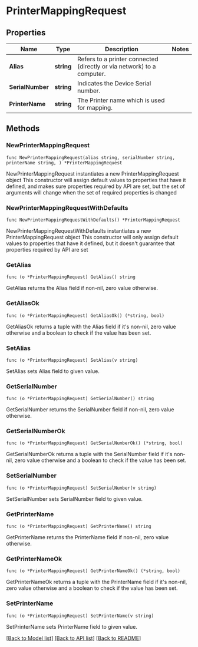 # PrinterMappingRequest

## Properties

Name | Type | Description | Notes
------------ | ------------- | ------------- | -------------
**Alias** | **string** | Refers to a printer connected (directly or via network) to a computer. | 
**SerialNumber** | **string** | Indicates the Device Serial number. | 
**PrinterName** | **string** | The Printer name which is used for mapping. | 

## Methods

### NewPrinterMappingRequest

`func NewPrinterMappingRequest(alias string, serialNumber string, printerName string, ) *PrinterMappingRequest`

NewPrinterMappingRequest instantiates a new PrinterMappingRequest object
This constructor will assign default values to properties that have it defined,
and makes sure properties required by API are set, but the set of arguments
will change when the set of required properties is changed

### NewPrinterMappingRequestWithDefaults

`func NewPrinterMappingRequestWithDefaults() *PrinterMappingRequest`

NewPrinterMappingRequestWithDefaults instantiates a new PrinterMappingRequest object
This constructor will only assign default values to properties that have it defined,
but it doesn't guarantee that properties required by API are set

### GetAlias

`func (o *PrinterMappingRequest) GetAlias() string`

GetAlias returns the Alias field if non-nil, zero value otherwise.

### GetAliasOk

`func (o *PrinterMappingRequest) GetAliasOk() (*string, bool)`

GetAliasOk returns a tuple with the Alias field if it's non-nil, zero value otherwise
and a boolean to check if the value has been set.

### SetAlias

`func (o *PrinterMappingRequest) SetAlias(v string)`

SetAlias sets Alias field to given value.


### GetSerialNumber

`func (o *PrinterMappingRequest) GetSerialNumber() string`

GetSerialNumber returns the SerialNumber field if non-nil, zero value otherwise.

### GetSerialNumberOk

`func (o *PrinterMappingRequest) GetSerialNumberOk() (*string, bool)`

GetSerialNumberOk returns a tuple with the SerialNumber field if it's non-nil, zero value otherwise
and a boolean to check if the value has been set.

### SetSerialNumber

`func (o *PrinterMappingRequest) SetSerialNumber(v string)`

SetSerialNumber sets SerialNumber field to given value.


### GetPrinterName

`func (o *PrinterMappingRequest) GetPrinterName() string`

GetPrinterName returns the PrinterName field if non-nil, zero value otherwise.

### GetPrinterNameOk

`func (o *PrinterMappingRequest) GetPrinterNameOk() (*string, bool)`

GetPrinterNameOk returns a tuple with the PrinterName field if it's non-nil, zero value otherwise
and a boolean to check if the value has been set.

### SetPrinterName

`func (o *PrinterMappingRequest) SetPrinterName(v string)`

SetPrinterName sets PrinterName field to given value.



[[Back to Model list]](../README.md#documentation-for-models) [[Back to API list]](../README.md#documentation-for-api-endpoints) [[Back to README]](../README.md)


